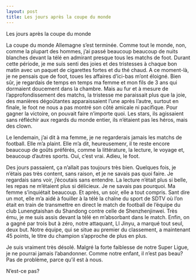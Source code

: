 ```yaml
---
layout: post
title: Les jours après la coupe du monde
---
```


Les jours après la coupe du monde

La coupe du monde Allemagne s’est terminée. Comme tout le monde, non, comme la plupart des hommes, j’ai passé beaucoup beaucoup de nuits blanches devant la télé en admirant presque tous les matchs de foot. Durant cette période, je me suis senti des joies et des tristesses à chaque bon matin avec un paquet de cigarettes fortes et du thé chaud. A ce moment-là, je ne pensais que de foot, toues les affaires d’ici-bas m’ont éloigné. Bien sûr, je regardais de temps en temps ma femme et mon fils de 3 ans qui dormaient doucement dans la chambre. Mais au fur et à mesure de l’approfondissement des matchs, la tristesse me paraissait plus que la joie, des manières dégoûtantes apparaissaient l’une après l’autre, surtout en finale, le foot ne nous a pas montré son côté amicale ni pacifique. Pour gagner la victoire, on pouvait faire n’importe quoi. Les stars, ils agissaient sans réfléchir aux regards du monde entier, ils n’étaient pas les héros, mais des clown.

Le lendemain, j’ai dit à ma femme, je ne regarderais jamais les matchs de football. Elle m’a plaint. Elle m’a dit, heureusemenr, il te reste encore beaucoup de goûts préférés, comme la littérature, la lecture, le voyage et, beaucoup d’autres sports. Oui, c’est vrai. Adieu, le foot.

Des jours passaient, ça n’allait pas toujours très bien. Quelques fois, je n’étais pas très content, sans raison, et je ne savais pas quoi faire. Je regardais sans voir, j’écoutais sans entendre. La lecture n’était plus si belle, les repas ne m’étaient plus si délicieux. Je ne savais pas pourquoi. Ma femme s’inquiétait beaucoup. Et après, un soir, elle a tout compris. Sant dire un mot, elle m’a aidé à fouiller à la télé la chaîne du sport de SDTV où l’on était en train de transmettre en direct le match de football de l’équipe du club Lunengtaishan du Shandong contre celle de Shenzhenjinwei. Très ému, je me suis assis devant la télé en m’absorbant dans le match. Enfin, on a gagné par trois but à zéro, notre attaquant, LI Jinyu, a marqué tout seul, deux but. Notre équipe, qui se situe au premier du classement, a maintenant 45 points, le titre du champion s’approche de plus en plus.

Je suis vraiment très désolé. Malgré la forte faiblesse de notre Super Ligue, je ne pourrai jamais l’abandonner. Comme notre enfant, il n’est pas beau? Pas de problème, parce qu’il est à nous.

N’est-ce pas?

